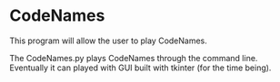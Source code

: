 # CodeNames
This program will allow the user to play CodeNames.

The CodeNames.py plays CodeNames through the command line.
Eventually it can played with GUI built with tkinter (for the time being).


